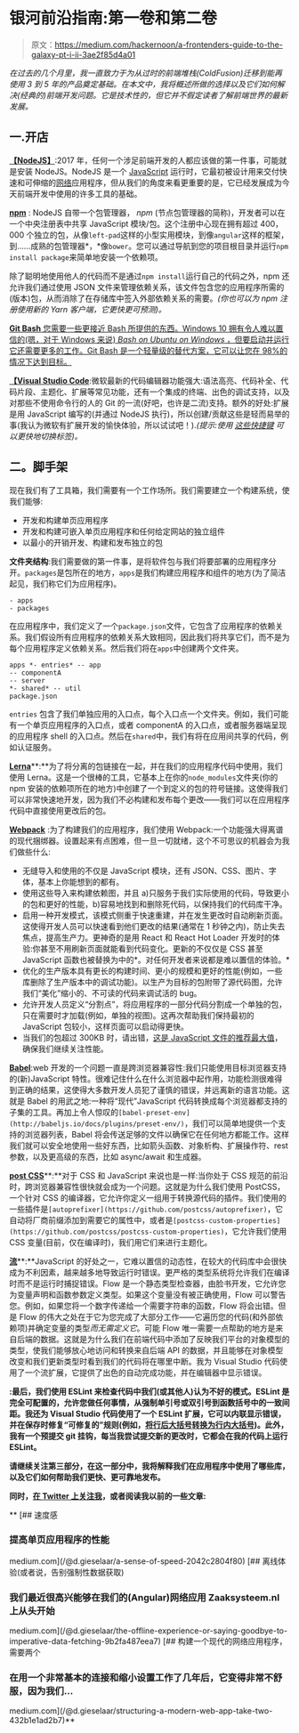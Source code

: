 # 银河前沿指南:第一卷和第二卷

> 原文：<https://medium.com/hackernoon/a-frontenders-guide-to-the-galaxy-pt-i-ii-3ae2f85d4a01>

*在过去的几个月里，我一直致力于为从过时的前端堆栈(ColdFusion)迁移到能再使用 3 到 5 年的产品奠定基础。在本文中，我将概述所做的选择以及它们如何解决(经典的)前端开发问题。它是技术性的，但它并不假定读者了解前端世界的最新发展。*

## 一.开店

[**【NodeJS】**](https://nodejs.org/):2017 年，任何一个涉足前端开发的人都应该做的第一件事，可能就是安装 NodeJS。NodeJS 是一个 [JavaScript](https://hackernoon.com/tagged/javascript) 运行时，它最初被设计用来交付快速和可伸缩的[网络](https://hackernoon.com/tagged/network)应用程序，但从我们的角度来看更重要的是，它已经发展成为今天前端开发中使用的许多工具的基础。

[**npm**](https://www.npmjs.com/) : NodeJS 自带一个包管理器， *npm* (节点包管理器的简称)，开发者可以在一个中央注册表中共享 JavaScript 模块/包。这个注册中心现在拥有超过 400，000 个独立的包，从像`left-pad`这样的小型实用模块，到像`angular`这样的框架，到……成熟的包管理器*，*像`bower`。您可以通过导航到您的项目根目录并运行`npm install package`来简单地安装一个依赖项。

除了聪明地使用他人的代码而不是通过`npm install`运行自己的代码之外，npm 还允许我们通过使用 JSON 文件来管理依赖关系，该文件包含您的应用程序所需的(版本)包，从而消除了在存储库中签入外部依赖关系的需要。*(你也可以为 npm 注册使用新的 Yarn 客户端，它更快更可预测)。*

[**Git Bash** 您需要一些更接近 Bash 所提供的东西。Windows 10 拥有令人难以置信的(嗯，对于 Windows 来说) *Bash on Ubuntu on Windows* ，但要启动并运行它还需要更多的工作。Git Bash 是一个轻量级的替代方案，它可以让您在 98%的情况下达到目标。](https://git-scm.com/downloads)

[**【Visual Studio Code**](https://code.visualstudio.com/):微软最新的代码编辑器功能强大:语法高亮、代码补全、代码片段、主题化、扩展等常见功能，还有一个集成的终端、出色的调试支持，以及对那些不使用命令行的人的 Git 的一流(好吧，也许是二流)支持。额外的好处:扩展是用 JavaScript 编写的(并通过 NodeJS 执行)，所以创建/贡献这些是轻而易举的事(我认为微软有扩展开发的愉快体验，所以试试吧！).*(提示:使用* [*这些快捷键*](https://gist.github.com/dgieselaar/ff74be3e02cf571f6b47a8c61157581f) *可以更快地切换标签)。*

## 二。脚手架

现在我们有了工具箱，我们需要有一个工作场所。我们需要建立一个构建系统，使我们能够:

*   开发和构建单页应用程序
*   开发和构建可嵌入单页应用程序和任何给定网站的独立组件
*   以最小的开销开发、构建和发布独立的包

**文件夹结构**:我们需要做的第一件事，是将软件包与我们将要部署的应用程序分开。`packages`是包所在的地方，`apps`是我们构建应用程序和组件的地方(为了简洁起见，我们称它们为应用程序)。

```
- apps
- packages
```

在应用程序中，我们定义了一个`package.json`文件，它包含了应用程序的依赖关系。我们假设所有应用程序的依赖关系大致相同，因此我们将共享它们，而不是为每个应用程序定义依赖关系。然后我们将在`apps`中创建两个文件夹。

```
apps *- entries* -- app
-- componentA
-- server
*- shared* -- util
package.json
```

`entries` 包含了我们单独应用的入口点，每个入口点一个文件夹。例如，我们可能有一个单页应用程序的入口点，或者 componentA 的入口点，或者服务器端呈现的应用程序 shell 的入口点。然后在`shared`中，我们有将在应用间共享的代码，例如认证服务。

[**Lerna**](https://lernajs.io/)**:**为了将分离的包链接在一起，并在我们的应用程序代码中使用，我们使用 Lerna。这是一个很棒的工具，它基本上在你的`node_modules`文件夹(你的 npm 安装的依赖项所在的地方)中创建了一个到定义的包的符号链接。这使得我们可以非常快速地开发，因为我们不必构建和发布每个更改——我们可以在应用程序代码中直接使用更改后的包。

[**Webpack**](https://webpack.js.org/) :为了构建我们的应用程序，我们使用 Webpack:一个功能强大得离谱的现代捆绑器。设置起来有点困难，但一旦一切就绪，这个不可思议的机器会为我们做些什么:

*   无缝导入和使用的不仅是 JavaScript 模块，还有 JSON、CSS、图片、字体，基本上你能想到的都有。
*   使用这些导入来构建依赖图，并且 a)只服务于我们实际使用的代码，导致更小的包和更好的性能，b)容易地找到和删除死代码，以保持我们的代码库干净。
*   启用一种开发模式，该模式侧重于快速重建，并在发生更改时自动刷新页面。这使得开发人员可以快速看到他们更改的结果(通常在 1 秒钟之内)，防止失去焦点，提高生产力。更神奇的是用 React 和 React Hot Loader 开发时的体验:你甚至不用刷新页面就能看到代码变化。更新的不仅仅是 CSS 甚至 JavaScript 函数也被替换为中的*。对任何开发者来说都是难以置信的体验。*
*   优化的生产版本具有更长的构建时间、更小的规模和更好的性能(例如，一些库删除了生产版本中的调试功能)。以生产为目标的包附带了源代码图，允许我们“美化”缩小的、不可读的代码来调试活的 bug。
*   允许开发人员定义“分割点”，将应用程序的一部分代码分割成一个单独的包，只在需要时才加载(例如，单独的视图)。这再次帮助我们保持最初的 JavaScript 包较小，这样页面可以启动得更快。
*   当我们的包超过 300KB 时，请出错，[这是 JavaScript 文件的推荐最大值](/webpack/webpack-performance-budgets-13d4880fbf6d#.n5x0l2c96)，确保我们继续关注性能。

[**Babel**](http://babeljs.io/):web 开发的一个问题一直是跨浏览器兼容性:我们只能使用目标浏览器支持的(新)JavaScript 特性。很难记住什么在什么浏览器中起作用，功能检测很难得到正确的结果，这使得大多数开发人员犯了谨慎的错误，并远离新的语言功能。这就是 Babel 的用武之地:一种将“现代”JavaScript 代码转换成每个浏览器都支持的子集的工具。再加上令人惊叹的`[babel-preset-env](http://babeljs.io/docs/plugins/preset-env/)`，我们可以简单地提供一个支持的浏览器列表，Babel 将会传送足够的文件以确保它在任何地方都能工作。这样我们就可以安全地使用一些好东西，比如箭头函数、对象析构、扩展操作符、rest 参数，以及更高级的东西，比如 async/await 和生成器。

[**post CSS**](https://github.com/postcss/postcss)**:**对于 CSS 和 JavaScript 来说也是一样:当你处于 CSS 规范的前沿时，跨浏览器兼容性很快就会成为一个问题。这就是为什么我们使用 PostCSS，一个针对 CSS 的编译器，它允许你定义一组用于转换源代码的插件。我们使用的一些插件是`[autoprefixer](https://github.com/postcss/autoprefixer)`，它自动将厂商前缀添加到需要它的属性中，或者是`[postcss-custom-properties](https://github.com/postcss/postcss-custom-properties)`，它允许我们使用 CSS 变量(目前，仅在编译时)，我们用它们来进行主题化。

[**流**](https://flowtype.org/)**:**JavaScript 的好处之一，它难以置信的动态性，在较大的代码库中会很快成为不利因素，越来越多地导致运行时错误。更严格的类型系统将允许我们在编译时而不是运行时捕捉错误。Flow 是一个静态类型检查器，由脸书开发，它允许您为变量声明和函数参数定义类型。如果这个变量没有被正确使用，Flow 可以警告您。例如，如果您将一个数字传递给一个需要字符串的函数，Flow 将会出错。但是 Flow 的伟大之处在于它为您完成了大部分工作——它遍历您的代码(和外部依赖项)并确定变量的类型*而无需定义它*。可能 Flow 唯一需要一点帮助的地方是来自后端的数据。这就是为什么我们在前端代码中添加了反映我们平台的对象模型的类型，使我们能够放心地访问和转换来自后端 API 的数据，并且能够在对象模型改变和我们更新类型时看到我们的代码将在哪里中断。我为 Visual Studio 代码使用了一个流扩展，它提供了出色的自动完成功能，并在编辑器中显示错误。

[](http://eslint.org/)**:最后，我们使用 ESLint 来检查代码中我们(或其他人)认为不好的模式。ESLint 是完全可配置的，允许您做任何事情，从强制单引号或双引号到函数括号中的一致间距。我还为 Visual Studio 代码使用了一个 ESLint 扩展，它可以内联显示错误，并在保存时修复“可修复的”规则(例如，[将行后大括号转换为行内大括号](http://eslint.org/docs/rules/brace-style))。此外，我有一个预提交 git 挂钩，每当我尝试提交新的更改时，它都会在我的代码上运行 ESLint。**

**请继续关注第三部分，在这一部分中，我将解释我们在应用程序中使用了哪些库，以及它们如何帮助我们更快、更可靠地发布。**

**同时，[在 Twitter 上关注我](https://twitter.com/GieselaarD)，或者阅读我以前的一些文章:**

**[](/@d.gieselaar/a-sense-of-speed-2042c2804f80) [## 速度感

### 提高单页应用程序的性能

medium.com](/@d.gieselaar/a-sense-of-speed-2042c2804f80)  [## 离线体验(或者说，告别强制性数据获取)

### 我们最近很高兴能够在我们的(Angular)网络应用 Zaaksysteem.nl 上从头开始

medium.com](/@d.gieselaar/the-offline-experience-or-saying-goodbye-to-imperative-data-fetching-9b2fa487eea7) [](/@d.gieselaar/structuring-a-modern-web-app-take-two-432b1e1ad2b7) [## 构建一个现代的网络应用程序，需要两个

### 在用一个非常基本的连接和缩小设置工作了几年后，它变得非常不舒服，因为我们…

medium.com](/@d.gieselaar/structuring-a-modern-web-app-take-two-432b1e1ad2b7)**